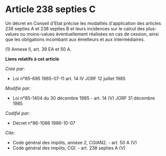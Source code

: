 # Article 238 septies C

Un décret en Conseil d'Etat précise les modalités d'application des articles 238 septies A et 238 septies B et leurs
incidences sur le calcul des plus-values ou moins-values éventuellement réalisées en cas de cession, ainsi que les
obligations incombant aux émetteurs et aux intermédiaires. 

(1) Annexe II, art. 39 EA et 50 A.

**Liens relatifs à cet article**

_Créé par_:

  - Loi n°85-695 1985-07-11 art. 14 IV JORF 12 juillet 1985

_Modifié par_:

  - Loi n°85-1404 du 30 décembre 1985 - art. 14 (V) JORF 31 décembre 1985

_Codifié par_:

  - Décret n°86-1086 1986-10-07

_Cite_:

  - Code général des impôts, annexe 2, CGIAN2. - art. 50 A (V)
  - Code général des impôts, CGI. - art. 238 septies A (V)
